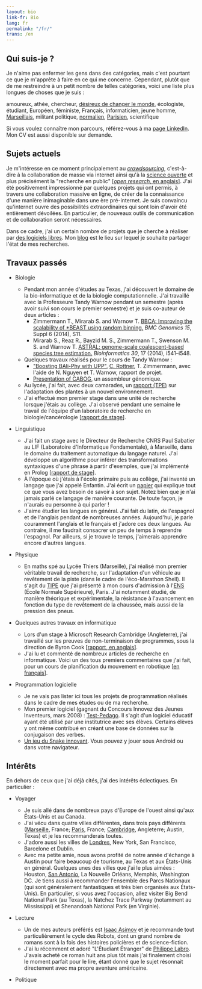 ```yaml
---
layout: bio
link-fr: Bio
lang: fr
permalink: "/fr/"
trans: /en
---
```


Qui suis-je ?
-------------

Je n'aime pas enfermer les gens dans des catégories, mais c'est
pourtant ce que je m'apprête à faire en ce qui me concerne.
Cependant, plutôt que de me restreindre à un petit nombre de telles
catégories, voici une liste plus longues de choses que je suis :

amoureux, athée, chercheur,
[désireux de changer le monde](/fr/changer-le-monde),
écologiste, étudiant, Européen, féministe,
Français, informaticien, jeune homme, [Marseillais](/fr/marseille),
militant politique, [normalien](http://www.ens.fr),
[Parisien](/fr/paris), scientifique

Si vous voulez connaître mon parcours,
référez-vous à ma [page LinkedIn](https://fr.linkedin.com/in/theozim).
Mon CV est aussi disponible sur demande.

Sujets actuels
--------------

Je m'intéresse en ce moment principalement au
[_crowdsourcing_](http://fr.wikipedia.org/wiki/Crowdsourcing), c'est-à-dire
à la collaboration de masse via internet ainsi qu'à la
[science ouverte](http://fr.wikipedia.org/wiki/Science_ouverte)
et plus précisément la "recherche en public"
[[_open research_, en anglais](http://en.wikipedia.org/wiki/Open_research)].
J'ai été positivement impressionné par quelques projets qui ont
permis, à travers une collaboration massive en ligne, de créer
de la connaissance d'une manière inimaginable dans une ère pré-internet.
Je suis convaincu qu'internet ouvre des possibilités extraordinaires qui
sont loin d'avoir été entièrement dévoilées.
En particulier, de nouveaux outils de communication et de collaboration
seront nécessaires.

Dans ce cadre, j'ai un certain nombre de projets que je cherche à réaliser
par [des logiciels libres](https://github.com/Zimmi48). Mon [blog](/fr/blog)
est le lieu sur lequel je souhaite partager l'état de mes recherches.

Travaux passés
--------------

* Biologie
	* Pendant mon année d'études au Texas,
	j'ai découvert le domaine de la bio-informatique et de la
	biologie computationnelle.
	J'ai travaillé avec la Professeure Tandy Warnow pendant un semestre
	(après avoir suivi son cours le premier semestre)
	et je suis co-auteur de deux articles :
		* Zimmermann T., Mirarab S. and Warnow T.
		[BBCA: Improving the scalability of *BEAST using random binning.](http://www.biomedcentral.com/1471-2164/15/S6/S11)
		_BMC Genomics 15_, Suppl 6 (2014), S11.
        * Mirarab S., Reaz R., Bayzid M. S., Zimmermann T.,
		Swenson M. S. and Warnow T.
		[ASTRAL: genome-scale coalescent-based species tree estimation.](http://bioinformatics.oxfordjournals.org/content/30/17/i541.long)
		_Bioinformatics 30_, 17 (2014), i541–i548. 
	* Quelques travaux réalisés pour le cours de Tandy Warnow :
		* ["Boosting BAli-Phy with UPP"](/pdf/boosting-bali-phy.pdf),
		[C. Rottner](http://fr.linkedin.com/in/cecilerottner), T. Zimmermann,
		avec l'aide de N. Nguyen et T. Warnow, rapport de projet.
		* [Presentation of CABOG](/pdf/presentation-CABOG.pdf),
		un assembleur génomique.
	* Au lycée, j'ai fait, avec deux camarades,
	un [rapport (TPE)](/pdf/TPE.pdf)
	sur l'adaptation des plantes à un nouvel environnement.
	* J'ai effectué mon premier stage dans une unité de recherche
	lorsque j'étais au collège. J'ai observé pendant une semaine
	le travail de l'équipe d'un
	laboratoire de recherche en biologie/cancérologie
	[[rapport de stage](/pdf/stage-IGC.pdf)].
	
* Linguistique
	* J'ai fait un stage avec le Directeur de Recherche CNRS Paul Sabatier
	au LIF (Laboratoire d'Informatique Fondamentale),
	à Marseille, dans le domaine du traitement automatique
	du langage naturel.
	J'ai développé un algorithme pour inférer des transformations
	syntaxiques d'une phrase à partir d'exemples, que j'ai implémenté
	en Prolog [[rapport de stage](/pdf/stage-LIF.pdf)].
	* À l'époque où j'étais à l'école primaire puis au collège,
	j'ai inventé un langage que j'ai appelé Enfantin.
	J'ai écrit un [papier](/pdf/enfantin.pdf)
	qui explique tout ce que vous avez
	besoin de savoir à son sujet.
	Notez bien que je n'ai jamais parlé ce langage de manière courante.
	De toute façon, je n'aurais eu personne à qui parler !
	* J'aime étudier les langues en général. J'ai fait du latin, de
	l'espagnol et de l'anglais pendant de nombreuses années.
	Aujourd'hui, je parle couramment l'anglais et le français et
	j'adore ces deux langues.
	Au contraire, il me faudrait consacrer un peu de temps à reprendre
	l'espagnol. Par ailleurs, si je trouve le temps, j'aimerais
	apprendre encore d'autres langues.
	
* Physique
	* En maths spé au Lycée Thiers (Marseille), j'ai réalisé mon
	premier véritable travail de recherche, sur l'adaptation
	d'un véhicule au revêtement de la piste (dans le cadre
	de l'éco-Marathon Shell).
	Il s'agit du
	[TIPE](/pdf/TIPE.pdf) que
	j'ai présenté à mon cours d'admission à
	l'[ENS](http://www.ens.fr) (École Normale Supérieure), Paris.
	J'ai notamment étudié, de manière théorique et expérimentale,
	la résistance à l'avancement en fonction du type de revêtement
	de la chaussée, mais aussi de la pression des pneus.
	
* Quelques autres travaux en informatique
	* Lors d'un stage à Microsoft Research Cambridge (Angleterre),
	j'ai travaillé sur les preuves de non-terminaison de programmes,
	sous la direction de Byron Cook
	[[rapport, en anglais](/pdf/internship-MSRC.pdf)].
	* J'ai lu et commenté de nombreux articles de recherche en
	informatique. Voici un des tous premiers commentaires que j'ai
	fait, pour un cours de planification du mouvement en robotique
	[[en français](/pdf/planification-trajectoires.pdf)].
	
* Programmation logicielle 
	* Je ne vais pas lister ici tous les projets de
	programmation réalisés dans le cadre de mes études ou de
	ma recherche.
	* Mon premier logiciel
	(gagnant du Concours Innovez des Jeunes Inventeurs,
	mars 2008) : [Test-Pedago](/test-pedago). Il s'agit d'un
	logiciel éducatif ayant été utilisé par une institutrice
	avec ses élèves. Certains élèves y ont même contribué en
	créant une base de données sur la conjugaison des verbes.
	* [Un jeu du Snake innovant](/zimmisapps/fr). Vous pouvez
	y jouer sous Android ou dans votre navigateur.
	
Intérêts
--------

En dehors de ceux que j'ai déjà cités, j'ai des intérêts éclectiques.
En particulier :

* Voyager
	* Je suis allé dans de nombreux pays d'Europe de l'ouest ainsi
	qu'aux États-Unis et au Canada.
	* J'ai vécu dans quatre villes différentes, dans trois pays
	différents ([Marseille](/fr/marseille), France; [Paris](/fr/paris), France;
	[Cambridge](/fr/cambridge), Angleterre; Austin, Texas)
	et je les recommanderais toutes.
	* J'adore aussi les villes de [Londres](/fr/londres), New York,
	San Francisco, Barcelone et Dublin.
	* Avec ma petite amie, nous avons profité de notre année d'échange
	à Austin pour faire beaucoup de tourisme, au Texas et aux États-Unis
	en général.
	Quelques unes des villes que j'ai le plus aimées :
	Houston, [San Antonio](/fr/san-antonio), La Nouvelle Orléans,
	Memphis, Washington DC.
	Je tiens aussi à recommander l'ensemble des Parcs Nationaux
	(qui sont généralement fantastiques et très bien organisés aux
	États-Unis). En particulier, si vous avez l'occasion, allez visiter
	Big Bend National Park (au Texas), la Natchez Trace Parkway
	(notamment au Mississippi) et Shenandoah National Park (en Virginie).
	
* Lecture
	* Un de mes auteurs préférés est
	[Isaac Asimov](http://fr.wikipedia.org/wiki/Isaac_Asimov)
	et je recommande tout particulièrement le cycle des Robots,
	dont un grand nombre de romans sont à la fois
	des histoires policières et de science-fiction.
	* J'ai lu récemment et adoré "L'Étudiant Étranger" de
	[Philippe Labro](http://fr.wikipedia.org/wiki/Philippe_Labro).
	J'avais acheté ce roman huit ans plus tôt mais j'ai finalement
	choisi le moment parfait pour le lire, étant donné que le sujet
	résonnait directement avec ma propre aventure américaine.
	
* Politique